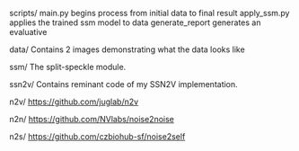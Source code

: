 
scripts/
main.py begins process from initial data to final result
apply_ssm.py applies the trained ssm model to data
generate_report generates an evaluative 

data/
Contains 2 images demonstrating what the data looks like

ssm/
The split-speckle module.

ssn2v/
Contains reminant code of my SSN2V implementation. 

n2v/
https://github.com/juglab/n2v

n2n/
https://github.com/NVlabs/noise2noise

n2s/
https://github.com/czbiohub-sf/noise2self